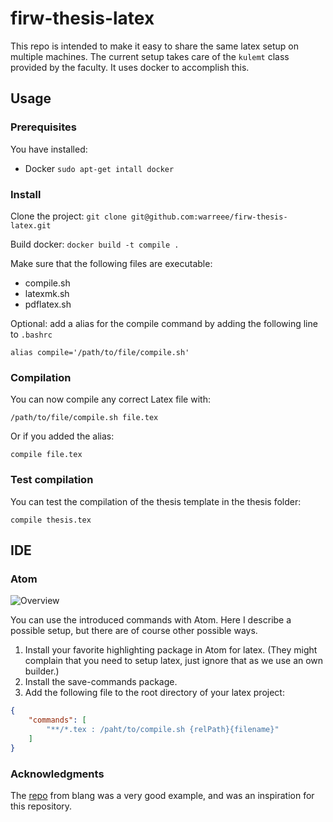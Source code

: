 # firw-thesis-latex
This repo is intended to make it easy to share the same latex setup on multiple machines.
The current setup takes care of the `kulemt` class provided by the faculty.
It uses docker to accomplish this.
## Usage
### Prerequisites
You have installed:
 - Docker `sudo apt-get intall docker`

### Install
Clone the project:
`git clone git@github.com:warreee/firw-thesis-latex.git`

Build docker:
`docker build -t compile .`

Make sure that the following files are executable:
 - compile.sh
 - latexmk.sh
 - pdflatex.sh

Optional: add a alias for the compile command by adding the following line to `.bashrc`

`alias compile='/path/to/file/compile.sh'`

### Compilation
 You can now compile any correct Latex file with:

 `/path/to/file/compile.sh file.tex`

 Or if you added the alias:

 `compile file.tex`

### Test compilation
 You can test the compilation of the thesis template in the thesis folder:

 `compile thesis.tex`

## IDE

### Atom
![Overview](https://cloud.githubusercontent.com/assets/4020491/20496641/538023fe-b026-11e6-8cc1-0af8d730b842.png)

You can use the introduced commands with Atom.
Here I describe a possible setup, but there are of course other possible ways.

1. Install your favorite highlighting package in Atom for latex.
   (They might complain that you need to setup latex, just ignore that as we use an own builder.)
2. Install the save-commands package.
3. Add the following file to the root directory of your latex project:
```json
{
    "commands": [
        "**/*.tex : /paht/to/compile.sh {relPath}{filename}"
    ]
}
```
### Acknowledgments

The [repo](https://github.com/blang/latex-docker) from blang was a very good example, and was an inspiration for this repository.
